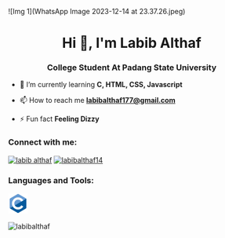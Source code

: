 ![Img 1](WhatsApp Image 2023-12-14 at 23.37.26.jpeg)

<h1 align="center">Hi 👋, I'm Labib Althaf</h1>
<h3 align="center">College Student At Padang State University</h3>

- 🌱 I’m currently learning **C, HTML, CSS, Javascript**

- 📫 How to reach me **labibalthaf177@gmail.com**

- ⚡ Fun fact **Feeling Dizzy**

<h3 align="left">Connect with me:</h3>
<p align="left">
<a href="https://fb.com/labib althaf" target="blank"><img align="center" src="https://raw.githubusercontent.com/rahuldkjain/github-profile-readme-generator/master/src/images/icons/Social/facebook.svg" alt="labib althaf" height="30" width="40" /></a>
<a href="https://instagram.com/labibalthaf14" target="blank"><img align="center" src="https://raw.githubusercontent.com/rahuldkjain/github-profile-readme-generator/master/src/images/icons/Social/instagram.svg" alt="labibalthaf14" height="30" width="40" /></a>
</p>

<h3 align="left">Languages and Tools:</h3>
<p align="left"> <a href="https://www.cprogramming.com/" target="_blank" rel="noreferrer"> <img src="https://raw.githubusercontent.com/devicons/devicon/master/icons/c/c-original.svg" alt="c" width="40" height="40"/> </a> </p>

<p><img align="center" src="https://github-readme-stats.vercel.app/api/top-langs?username=labibalthaf&show_icons=true&locale=en&layout=compact" alt="labibalthaf" /></p>
